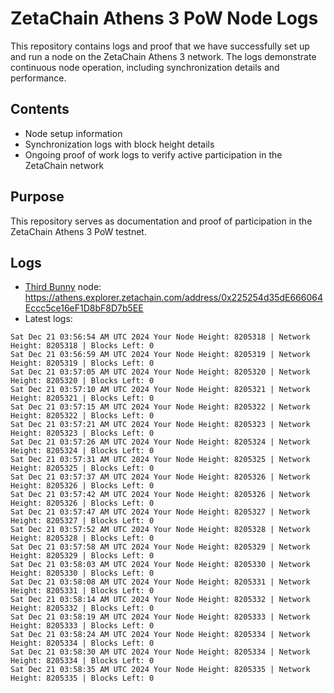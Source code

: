 # ZetaChain Athens 3 PoW Node Logs
This repository contains logs and proof that we have successfully set up and run a node on the ZetaChain Athens 3 network. The logs demonstrate continuous node operation, including synchronization details and performance.

## Contents
- Node setup information
- Synchronization logs with block height details
- Ongoing proof of work logs to verify active participation in the ZetaChain network

## Purpose
This repository serves as documentation and proof of participation in the ZetaChain Athens 3 PoW testnet.

## Logs

- [Third Bunny](https://thirdbunny.xyz/) node: https://athens.explorer.zetachain.com/address/0x225254d35dE666064Eccc5ce16eF1D8bF8D7b5EE
- Latest logs:
```
Sat Dec 21 03:56:54 AM UTC 2024 Your Node Height: 8205318 | Network Height: 8205318 | Blocks Left: 0
Sat Dec 21 03:56:59 AM UTC 2024 Your Node Height: 8205319 | Network Height: 8205319 | Blocks Left: 0
Sat Dec 21 03:57:05 AM UTC 2024 Your Node Height: 8205320 | Network Height: 8205320 | Blocks Left: 0
Sat Dec 21 03:57:10 AM UTC 2024 Your Node Height: 8205321 | Network Height: 8205321 | Blocks Left: 0
Sat Dec 21 03:57:15 AM UTC 2024 Your Node Height: 8205322 | Network Height: 8205322 | Blocks Left: 0
Sat Dec 21 03:57:21 AM UTC 2024 Your Node Height: 8205323 | Network Height: 8205323 | Blocks Left: 0
Sat Dec 21 03:57:26 AM UTC 2024 Your Node Height: 8205324 | Network Height: 8205324 | Blocks Left: 0
Sat Dec 21 03:57:31 AM UTC 2024 Your Node Height: 8205325 | Network Height: 8205325 | Blocks Left: 0
Sat Dec 21 03:57:37 AM UTC 2024 Your Node Height: 8205326 | Network Height: 8205326 | Blocks Left: 0
Sat Dec 21 03:57:42 AM UTC 2024 Your Node Height: 8205326 | Network Height: 8205326 | Blocks Left: 0
Sat Dec 21 03:57:47 AM UTC 2024 Your Node Height: 8205327 | Network Height: 8205327 | Blocks Left: 0
Sat Dec 21 03:57:52 AM UTC 2024 Your Node Height: 8205328 | Network Height: 8205328 | Blocks Left: 0
Sat Dec 21 03:57:58 AM UTC 2024 Your Node Height: 8205329 | Network Height: 8205329 | Blocks Left: 0
Sat Dec 21 03:58:03 AM UTC 2024 Your Node Height: 8205330 | Network Height: 8205330 | Blocks Left: 0
Sat Dec 21 03:58:08 AM UTC 2024 Your Node Height: 8205331 | Network Height: 8205331 | Blocks Left: 0
Sat Dec 21 03:58:14 AM UTC 2024 Your Node Height: 8205332 | Network Height: 8205332 | Blocks Left: 0
Sat Dec 21 03:58:19 AM UTC 2024 Your Node Height: 8205333 | Network Height: 8205333 | Blocks Left: 0
Sat Dec 21 03:58:24 AM UTC 2024 Your Node Height: 8205334 | Network Height: 8205334 | Blocks Left: 0
Sat Dec 21 03:58:30 AM UTC 2024 Your Node Height: 8205334 | Network Height: 8205334 | Blocks Left: 0
Sat Dec 21 03:58:35 AM UTC 2024 Your Node Height: 8205335 | Network Height: 8205335 | Blocks Left: 0
```
